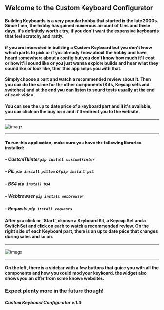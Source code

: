 


                                    
## Welcome to the Custom Keyboard Configurator
                            
#### Building Keyboards is a very popular hobby that started in the late 2000s. Since then, the hobby has gained numerous amount of fans and these days, it's definitely worth a try, if you don't want the expensive keyboards that feel scratchy and rattly.

#### if you are interested in building a Custom Keyboard but you don't know which parts to pick or if you already know about the hobby and have heard somewhere about a config but you don't know how much it'll cost or how it'll sound like or you just wanna explore builds and hear what they sound like or look like, then this app helps you with that.

#### Simply choose a part and watch a recommended review about it. Then you can do the same for the other components (Kits, Keycap sets and switches) and at the end you can listen to sound tests usually at the end of each video. 

#### You can see the up to date price of a keyboard part and if it's available, you can click on the buy icon and it'll redirect you to the website.
____________________________________________________________________________________________________________________________________________________________________

![image](https://user-images.githubusercontent.com/120993360/231885594-65f30d53-b001-428a-96db-8fad69805af2.png)
____________________________________________________________________________________________________________________________________________________________________

#### To run this application, make sure you have the following libraries installed:

##### - CustomTkinter ``pip install customtkinter``
##### - PIL ``pip install pillow`` or ``pip install pil``
##### - BS4 ``pip install bs4``
##### - Webbrowser ``pip install webbrowser``
##### - Requests ``pip install requests``

#### After you click on 'Start', choose a Keyboard Kit, a Keycap Set and a Switch Set and click on each to watch a recommended review. On the right side of each Keyboard part, there is an up to date price that changes during sales and so on. 
____________________________________________________________________________________________________________________________________________________________________
![image](https://user-images.githubusercontent.com/120993360/232662688-df3e1c18-a9b7-4e71-a604-095b3ea2c990.png)
____________________________________________________________________________________________________________________________________________________________________ 
#### On the left, there is a sidebar with a few buttons that guide you with all the components and how you could mod your keyboard. the widget also shows you an offer from some known websites. 



### Expect plenty more in the future though!

##### Custom Keyboard Configurator v.1.3
